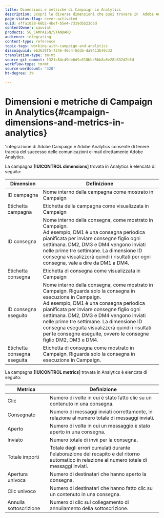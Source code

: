 ```yaml
---
title: Dimensioni e metriche di Campaign in Analytics
description: Scopri le diverse dimensioni che puoi trovare in  Adobe Analytics per iniziare a monitorare le consegne delle e-mail da  Adobe Campaign.
page-status-flag: never-activated
uuid: effa1028-66b2-4bef-b5e4-7319dbb23d5d
contentOwner: sauviat
products: SG_CAMPAIGN/STANDARD
audience: integrating
content-type: reference
topic-tags: working-with-campaign-and-analytics
discoiquuid: eb3639f5-7246-46c4-8ddb-da9413b40c32
translation-type: tm+mt
source-git-commit: 1321c84c49de6d9a318bbc5bb8a0e28b332d2b5d
workflow-type: tm+mt
source-wordcount: '320'
ht-degree: 3%

---
```



# Dimensioni e metriche di Campaign in Analytics{#campaign-dimensions-and-metrics-in-analytics}

&#39;integrazione di Adobe Campaign e  Adobe Analytics consente di tenere traccia del successo delle comunicazioni e-mail direttamente  Adobe Analytics.

La campagna **[!UICONTROL dimensions]** trovata in Analytics è elencata di seguito:

<table> 
 <thead> 
  <tr> 
   <th> Dimension<br /> </th> 
   <th> Definizione<br /> </th> 
  </tr> 
 </thead> 
 <tbody> 
  <tr> 
   <td> ID campagna<br /> </td> 
   <td> Nome interno della campagna come mostrato in Campaign<br /> </td> 
  </tr> 
  <tr> 
   <td> Etichetta campagna<br /> </td> 
   <td> Etichetta della campagna come visualizzata in Campaign<br /> </td> 
  </tr> 
  <tr> 
   <td> ID consegna<br /> </td> 
   <td> Nome interno della consegna, come mostrato in Campaign.<br /> Ad esempio, DM1 è una consegna periodica pianificata per inviare consegne figlio ogni settimana. DM2, DM3 e DM4 vengono inviati nelle prime tre settimane. La dimensione ID consegna visualizzerà quindi i risultati per ogni consegna, vale a dire da DM1 a DM4. <br /> </td> 
  </tr> 
  <tr> 
   <td> Etichetta consegna<br /> </td> 
   <td> Etichetta di consegna come visualizzata in Campaign<br /> </td> 
  </tr> 
  <tr> 
   <td> ID consegna eseguito<br /> </td> 
   <td> Nome interno della consegna, come mostrato in Campaign. Riguarda solo la consegna in esecuzione in Campaign.<br /> Ad esempio, DM1 è una consegna periodica pianificata per inviare consegne figlio ogni settimana. DM2, DM3 e DM4 vengono inviati nelle prime tre settimane. La dimensione ID consegna eseguita visualizzerà quindi i risultati per le consegne eseguite, ovvero le consegne figlio DM2, DM3 e DM4. <br /> </td> 
  </tr> 
  <tr> 
   <td> Etichetta consegna eseguita<br /> </td> 
   <td> Etichetta di consegna come mostrato in Campaign. Riguarda solo la consegna in esecuzione in Campaign.<br /> </td> 
  </tr> 
 </tbody> 
</table>

La campagna **[!UICONTROL metrics]** trovata in Analytics è elencata di seguito:

<table> 
 <thead> 
  <tr> 
   <th> Metrica<br /> </th> 
   <th> Definizione<br /> </th> 
  </tr> 
 </thead> 
 <tbody> 
  <tr> 
   <td> Clic<br /> </td> 
   <td> Numero di volte in cui è stato fatto clic su un contenuto in una consegna.<br /> </td> 
  </tr> 
  <tr> 
   <td> Consegnato<br /> </td> 
   <td> Numero di messaggi inviati correttamente, in relazione al numero totale di messaggi inviati.<br /> </td> 
  </tr> 
  <tr> 
   <td> Aperto<br /> </td> 
   <td> Numero di volte in cui un messaggio è stato aperto in una consegna.<br /> </td> 
  </tr> 
  <tr> 
   <td> Inviato<br /> </td> 
   <td> Numero totale di invii per la consegna.<br /> </td> 
  </tr> 
  <tr> 
   <td> Totale importi<br /> </td> 
   <td> Totale degli errori cumulati durante l'elaborazione del recapito e del ritorno automatico in relazione al numero totale di messaggi inviati.<br /> </td> 
  </tr> 
  <tr> 
   <td> Apertura univoca<br /> </td> 
   <td> Numero di destinatari che hanno aperto la consegna.<br /> </td> 
  </tr> 
  <tr> 
   <td> Clic univoco<br /> </td> 
   <td> Numero di destinatari che hanno fatto clic su un contenuto in una consegna.<br /> </td> 
  </tr> 
  <tr> 
   <td> Annulla sottoscrizione<br /> </td> 
   <td> Numero di clic sul collegamento di annullamento della sottoscrizione.<br /> </td> 
  </tr> 
 </tbody> 
</table>

